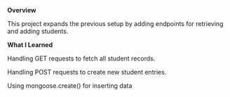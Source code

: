 **Overview**

This project expands the previous setup by adding endpoints for retrieving and adding students.

**What I Learned**

Handling GET requests to fetch all student records.

Handling POST requests to create new student entries.

Using mongoose.create() for inserting data
